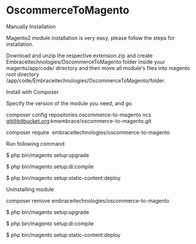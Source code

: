 
# OscommerceToMagento

Manually Installation

Magento2 module installation is very easy, please follow the steps for installation.


Download and unzip the respective extension zip and create Embraceitechnologies/OscommerceToMagento  folder inside your magento/app/code/ directory and then move all module's files into magento root directory /app/code/Embraceitechnologies/OscommerceToMagento/folder.



Install with Composer



Specify the version of the module you need, and go.

composer config repositories.oscommerce-to-magento vcs git@bitbucket.org:kmembrace/oscommerce-to-magento.git 

composer require  embraceitechnologies/oscommerce-to-magento


Run following command 

$ php bin/magento setup:upgrade

$ php bin/magento setup:di:compile

$ php bin/magento setup:static-content:deploy

Uninstalling module

composer remove  embraceitechnologies/oscommerce-to-magento

$ php bin/magento setup:upgrade

$ php bin/magento setup:di:compile

$ php bin/magento setup:static-content:deploy
